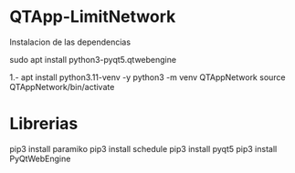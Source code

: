 # QTApp-LimitNetwork
Instalacion de las dependencias

sudo apt install python3-pyqt5.qtwebengine


1.- apt install python3.11-venv -y
python3 -m venv QTAppNetwork
source QTAppNetwork/bin/activate


# Librerias
pip3 install paramiko
pip3 install schedule
pip3 install pyqt5
pip3 install PyQtWebEngine